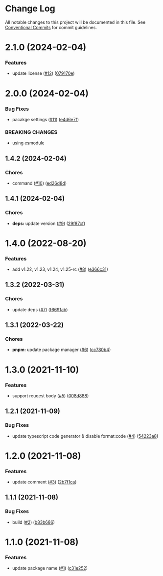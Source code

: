# Change Log

All notable changes to this project will be documented in this file.
See [Conventional Commits](https://conventionalcommits.org) for commit guidelines.

<a name="2.1.0"></a>
# 2.1.0 (2024-02-04)


### Features

* update license ([#12](https://github.com/Himenon/kubernetes-typescript-openapi/issues/12)) ([079170e](https://github.com/Himenon/kubernetes-typescript-openapi/commit/079170e))





<a name="2.0.0"></a>
# 2.0.0 (2024-02-04)


### Bug Fixes

* pacakge settings ([#11](https://github.com/Himenon/kubernetes-typescript-openapi/issues/11)) ([e4d6e7f](https://github.com/Himenon/kubernetes-typescript-openapi/commit/e4d6e7f))


### BREAKING CHANGES

* using esmodule





<a name="1.4.2"></a>
## 1.4.2 (2024-02-04)


### Chores

* command ([#10](https://github.com/Himenon/kubernetes-typescript-openapi/issues/10)) ([ed26d8d](https://github.com/Himenon/kubernetes-typescript-openapi/commit/ed26d8d))





<a name="1.4.1"></a>
## 1.4.1 (2024-02-04)


### Chores

* **deps:** update version ([#9](https://github.com/Himenon/kubernetes-typescript-openapi/issues/9)) ([29f87cf](https://github.com/Himenon/kubernetes-typescript-openapi/commit/29f87cf))





<a name="1.4.0"></a>

# 1.4.0 (2022-08-20)

### Features

- add v1.22, v1.23, v1.24, v1.25-rc ([#8](https://github.com/Himenon/kubernetes-typescript-openapi/issues/8)) ([e366c31](https://github.com/Himenon/kubernetes-typescript-openapi/commit/e366c31))

<a name="1.3.2"></a>

## 1.3.2 (2022-03-31)

### Chores

- update deps ([#7](https://github.com/Himenon/kubernetes-typescript-openapi/issues/7)) ([f6691ab](https://github.com/Himenon/kubernetes-typescript-openapi/commit/f6691ab))

<a name="1.3.1"></a>

## 1.3.1 (2022-03-22)

### Chores

- **pnpm:** update package manager ([#6](https://github.com/Himenon/kubernetes-typescript-openapi/issues/6)) ([cc780b4](https://github.com/Himenon/kubernetes-typescript-openapi/commit/cc780b4))

<a name="1.3.0"></a>

# 1.3.0 (2021-11-10)

### Features

- support reuqest body ([#5](https://github.com/Himenon/kubernetes-typescript-openapi/issues/5)) ([008d888](https://github.com/Himenon/kubernetes-typescript-openapi/commit/008d888))

<a name="1.2.1"></a>

## 1.2.1 (2021-11-09)

### Bug Fixes

- update typescript code generator & disable format:code ([#4](https://github.com/Himenon/kubernetes-typescript-openapi/issues/4)) ([54223a8](https://github.com/Himenon/kubernetes-typescript-openapi/commit/54223a8))

<a name="1.2.0"></a>

# 1.2.0 (2021-11-08)

### Features

- update comment ([#3](https://github.com/Himenon/kubernetes-typescript-openapi/issues/3)) ([2b7f1ca](https://github.com/Himenon/kubernetes-typescript-openapi/commit/2b7f1ca))

<a name="1.1.1"></a>

## 1.1.1 (2021-11-08)

### Bug Fixes

- build ([#2](https://github.com/Himenon/kubernetes-typescript-openapi/issues/2)) ([b83b686](https://github.com/Himenon/kubernetes-typescript-openapi/commit/b83b686))

<a name="1.1.0"></a>

# 1.1.0 (2021-11-08)

### Features

- update package name ([#1](https://github.com/Himenon/kubernetes-typescript-openapi/issues/1)) ([c31e252](https://github.com/Himenon/kubernetes-typescript-openapi/commit/c31e252))
